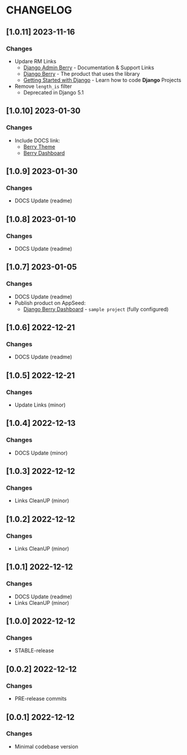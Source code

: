 # CHANGELOG

## [1.0.11] 2023-11-16
### Changes

- Updare RM Links
  - [Django Admin Berry](https://app-generator.dev/docs/products/django-libs/theme-berry.html) - Documentation & Support Links
  - [Django Berry](https://app-generator.dev/product/berry-dashboard/django/) - The product that uses the library
  - [Getting Started with Django](https://app-generator.dev/docs/technologies/django/index.html) - Learn how to code **Django** Projects
- Remove `length_is` filter
  - Deprecated in Django 5.1

## [1.0.10] 2023-01-30
### Changes

- Include DOCS link:
  - [Berry Theme](https://docs.appseed.us/boilerplate-code/django-templates/berry-dashboard/)
  - [Berry Dashboard](https://docs.appseed.us/products/django-dashboards/berry-dashboard/)

## [1.0.9] 2023-01-30
### Changes

- DOCS Update (readme)

## [1.0.8] 2023-01-10
### Changes

- DOCS Update (readme)

## [1.0.7] 2023-01-05
### Changes

- DOCS Update (readme)
- Publish product on AppSeed:
  - [Django Berry Dashboard](https://appseed.us/product/berry-dashboard/django/) - `sample project` (fully configured)

## [1.0.6] 2022-12-21
### Changes

- DOCS Update (readme)

## [1.0.5] 2022-12-21
### Changes

- Update Links (minor)

## [1.0.4] 2022-12-13
### Changes

- DOCS Update (minor)

## [1.0.3] 2022-12-12
### Changes

- Links CleanUP (minor)

## [1.0.2] 2022-12-12
### Changes

- Links CleanUP (minor)

## [1.0.1] 2022-12-12
### Changes

- DOCS Update (readme)
- Links CleanUP (minor)

## [1.0.0] 2022-12-12
### Changes

- STABLE-release

## [0.0.2] 2022-12-12
### Changes

- PRE-release commits

## [0.0.1] 2022-12-12
### Changes

- Minimal codebase version
